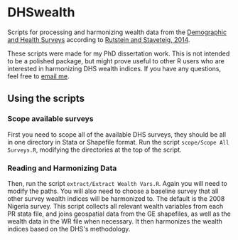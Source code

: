 # DHSwealth
Scripts for processing and harmonizing wealth data from the [Demographic and Health Surveys](https://www.dhsprogram.com) according to [Rutstein and Staveteig, 2014](https://www.dhsprogram.com/pubs/pdf/MR15/MR15.pdf).

These scripts were made for my PhD dissertation work.  This is not intended to be a polished package, but might prove useful to other R users who are interested in harmonizing DHS wealth indices.  If you have any questions, feel free to [email me](mailto:mw.coop.r@gmail.com).

## Using the scripts
### Scope available surveys
First you need to scope all of the available DHS surveys, they should be all in one directory in Stata or Shapefile format.  Run the script `scope/Scope All Surveys.R`, modifying the directories at the top of the script.

### Reading and Harmonizing Data
Then, run the script `extract/Extract Wealth Vars.R`.  Again you will need to modify the paths.  You will also need to choose a baseline survey that all other survey wealth indices will be harmonized to.  The default is the 2008 Nigeria survey.  This script collects all relevant wealth variables from each PR stata file, and joins geospatial data from the GE shapefiles, as well as the wealth data in the WR file when necessary.  It then harmonizes the wealth indices based on the DHS's methodology.
